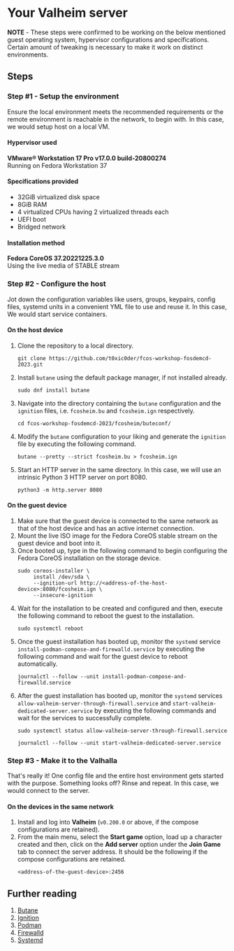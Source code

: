 # Your Valheim server

**NOTE** - These steps were confirmed to be working on the below mentioned 
guest operating system, hypervisor configurations and specifications. Certain 
amount of tweaking is necessary to make it work on distinct environments.

## Steps

### Step #1 - Setup the environment
Ensure the local environment meets the recommended requirements or the remote 
environment is reachable in the network, to begin with. In this case, we would 
setup host on a local VM.

#### Hypervisor used
**VMware® Workstation 17 Pro v17.0.0 build-20800274**  
Running on Fedora Workstation 37

#### Specifications provided
* 32GiB virtualized disk space
* 8GiB RAM
* 4 virtualized CPUs having 2 virtualized threads each
* UEFI boot
* Bridged network

#### Installation method
**Fedora CoreOS 37.20221225.3.0**  
Using the live media of STABLE stream

### Step #2 - Configure the host
Jot down the configuration variables like users, groups, keypairs, config 
files, systemd units in a convenient YML file to use and reuse it. In this 
case, We would start service containers.

#### On the host device

1. Clone the repository to a local directory.
   ```
   git clone https://github.com/t0xic0der/fcos-workshop-fosdemcd-2023.git
   ```
2. Install `butane` using the default package manager, if not installed 
   already.
   ```
   sudo dnf install butane
   ```
3. Navigate into the directory containing the `butane` configuration and the
   `ignition` files, i.e. `fcosheim.bu` and `fcosheim.ign` respectively.
   ```
   cd fcos-workshop-fosdemcd-2023/fcosheim/buteconf/
   ```
4. Modify the `butane` configuration to your liking and generate the `ignition`
   file by executing the following command.
   ```
   butane --pretty --strict fcosheim.bu > fcosheim.ign
   ```
5. Start an HTTP server in the same directory. In this case, we will use an
   intrinsic Python 3 HTTP server on port 8080.
   ```
   python3 -m http.server 8080
   ```

#### On the guest device

1. Make sure that the guest device is connected to the same network as that of
   the host device and has an active internet connection.
2. Mount the live ISO image for the Fedora CoreOS stable stream on the guest 
   device and boot into it.
3. Once booted up, type in the following command to begin configuring the 
   Fedora CoreOS installation on the storage device.
   ```
   sudo coreos-installer \
        install /dev/sda \
        --ignition-url http://<address-of-the-host-device>:8080/fcosheim.ign \
        --insecure-ignition
   ```
4. Wait for the installation to be created and configured and then, execute the
   following command to reboot the guest to the installation.
   ```
   sudo systemctl reboot
   ```
5. Once the guest installation has booted up, monitor the `systemd` service 
   `install-podman-compose-and-firewalld.service` by executing the following 
   command and wait for the guest device to reboot automatically.
   ```
   journalctl --follow --unit install-podman-compose-and-firewalld.service
   ```
6. After the guest installation has booted up, monitor the `systemd` services 
   `allow-valheim-server-through-firewall.service` and 
   `start-valheim-dedicated-server.service` by executing the following 
   commands and wait for the services to successfully complete.
   ```
   sudo systemctl status allow-valheim-server-through-firewall.service
   ```
   ```
   journalctl --follow --unit start-valheim-dedicated-server.service
   ```

### Step #3 - Make it to the Valhalla
That's really it! One config file and the entire host environment gets started 
with the purpose. Something looks off? Rinse and repeat. In this case, we would
connect to the server.

#### On the devices in the same network

1. Install and log into **Valheim** (`v0.200.0` or above, if the compose 
   configurations are retained).
2. From the main menu, select the **Start game** option, load up a character 
   created and then, click on the **Add server** option under the **Join Game**
   tab to connect the server address. It should be the following if the compose
   configurations are retained.
   ```
   <address-of-the-guest-device>:2456
   ```

## Further reading
1. [Butane](https://coreos.github.io/butane/)
2. [Ignition](https://coreos.github.io/ignition/)
3. [Podman](https://podman.io/)
4. [Firewalld](https://firewalld.org/)
5. [Systemd](https://systemd.io/)
